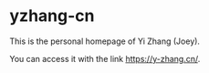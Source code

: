 # yzhang-cn

This is the personal homepage of Yi Zhang (Joey). 

You can access it with the link https://y-zhang.cn/. 
